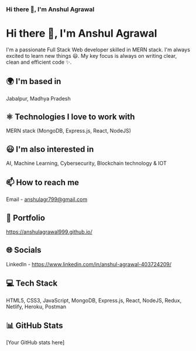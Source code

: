 ### Hi there 👋, I'm Anshul Agrawal

# Hi there 👋, I'm Anshul Agrawal

I'm a passionate Full Stack Web developer skilled in MERN stack. I'm always excited to learn new things 😃. My key focus is always on writing clear, clean and efficient code ✨.

## 🌍 I'm based in
Jabalpur, Madhya Pradesh

## ⚛️ Technologies I love to work with
MERN stack (MongoDB, Express.js, React, NodeJS)

## 😃 I'm also interested in
AI, Machine Learning, Cybersecurity, Blockchain technology & IOT

## 📫 How to reach me
Email - anshulagr799@gmail.com

## 💼 Portfolio
https://anshulagrawal999.github.io/

## 🌐 Socials
LinkedIn - https://www.linkedin.com/in/anshul-agrawal-403724209/

## 💻 Tech Stack
HTML5, CSS3, JavaScript, MongoDB, Express.js, React, NodeJS, Redux, Netlify, Heroku, Postman

## 📊 GitHub Stats
[Your GitHub stats here]
